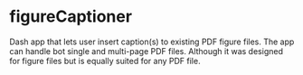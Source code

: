 # figureCaptioner
Dash app that lets user insert caption(s) to existing PDF figure files. The app can handle bot single and multi-page PDF files. Although it was designed for figure files but is equally suited for any PDF file.
